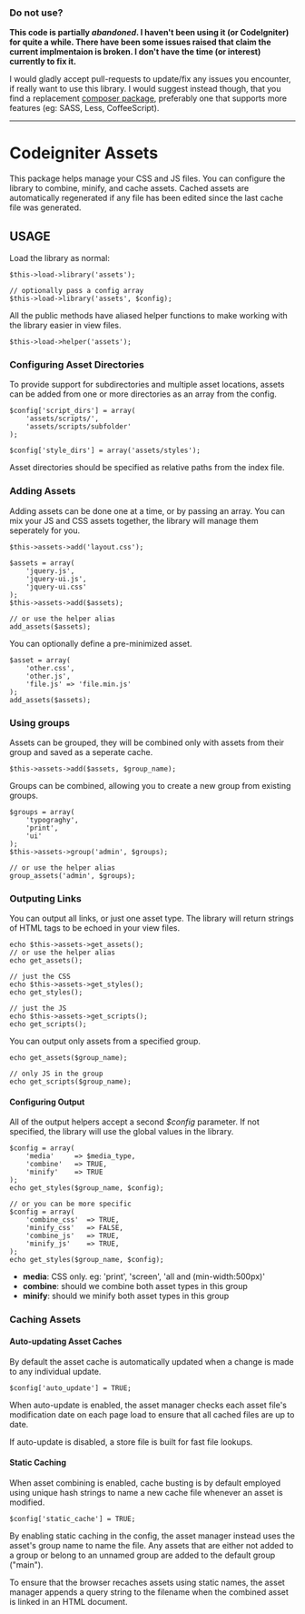 ### Do not use? ##

**This code is partially *abandoned*. I haven't been using it (or CodeIgniter)
for quite a while. There have been some issues raised that claim the current
implmentaion is broken. I don't have the time (or interest) currently to fix
it.**

I would gladly accept pull-requests to update/fix any issues you encounter, if
really want to use this library. I would suggest instead though, that you find
a replacement [composer package](http://getcomposer.org), preferably one that
supports more features (eg: SASS, Less, CoffeeScript).

---

# Codeigniter Assets

This package helps manage your CSS and JS files. You can configure the library
to combine, minify, and cache assets. Cached assets are automatically
regenerated if any file has been edited since the last cache file was
generated.


## USAGE

Load the library as normal:

    $this->load->library('assets');

    // optionally pass a config array
    $this->load->library('assets', $config);

All the public methods have aliased helper functions to make working with the
library easier in view files.

    $this->load->helper('assets');

### Configuring Asset Directories

To provide support for subdirectories and multiple asset locations, assets can
be added from one or more directories as an array from the config.

    $config['script_dirs'] = array(
        'assets/scripts/',
        'assets/scripts/subfolder'
    );

    $config['style_dirs'] = array('assets/styles');

Asset directories should be specified as relative paths from the index file.

### Adding Assets

Adding assets can be done one at a time, or by passing an array. You can mix
your JS and CSS assets together, the library will manage them seperately for
you.

    $this->assets->add('layout.css');

    $assets = array(
        'jquery.js',
        'jquery-ui.js',
        'jquery-ui.css'
    );
    $this->assets->add($assets);

    // or use the helper alias
    add_assets($assets);

You can optionally define a pre-minimized asset.

    $asset = array(
        'other.css',
        'other.js',
        'file.js' => 'file.min.js'
    );
    add_assets($assets);


### Using groups

Assets can be grouped, they will be combined only with assets from their group
and saved as a seperate cache.

    $this->assets->add($assets, $group_name);

Groups can be combined, allowing you to create a new group from existing groups.

    $groups = array(
        'typograghy',
        'print',
        'ui'
    );
    $this->assets->group('admin', $groups);

    // or use the helper alias
    group_assets('admin', $groups);

### Outputing Links

You can output all links, or just one asset type. The library will return
strings of HTML tags to be echoed in your view files.

    echo $this->assets->get_assets();
    // or use the helper alias
    echo get_assets();

    // just the CSS
    echo $this->assets->get_styles();
    echo get_styles();

    // just the JS
    echo $this->assets->get_scripts();
    echo get_scripts();

You can output only assets from a specified group.

    echo get_assets($group_name);

    // only JS in the group
    echo get_scripts($group_name);


#### Configuring Output

All of the output helpers accept a second *$config* parameter. If not specified,
the library will use the global values in the library.

    $config = array(
        'media'     => $media_type,
        'combine'   => TRUE,
        'minify'    => TRUE
    );
    echo get_styles($group_name, $config);

    // or you can be more specific
    $config = array(
        'combine_css'  => TRUE,
        'minify_css'   => FALSE,
        'combine_js'   => TRUE,
        'minify_js'    => TRUE,
    );
    echo get_styles($group_name, $config);


* **media**: CSS only. eg: 'print', 'screen', 'all and (min-width:500px)'
* **combine**: should we combine both asset types in this group
* **minify**: should we minify both asset types in this group

### Caching Assets

#### Auto-updating Asset Caches

By default the asset cache is automatically updated when a change is made to
any individual update.

    $config['auto_update'] = TRUE;

When auto-update is enabled, the asset manager checks each asset file's
modification date on each page load to ensure that all cached files are up to
date.

If auto-update is disabled, a store file is built for fast file lookups.

#### Static Caching

When asset combining is enabled, cache busting is by default employed using
unique hash strings to name a new cache file whenever an asset is modified.

    $config['static_cache'] = TRUE;

By enabling static caching in the config, the asset manager instead uses the
asset's group name to name the file.  Any assets that are either not added to a
group or belong to an unnamed group are added to the default group ("main").

To ensure that the browser recaches assets using static names, the asset
manager appends a query string to the filename when the combined asset is
linked in an HTML document.
